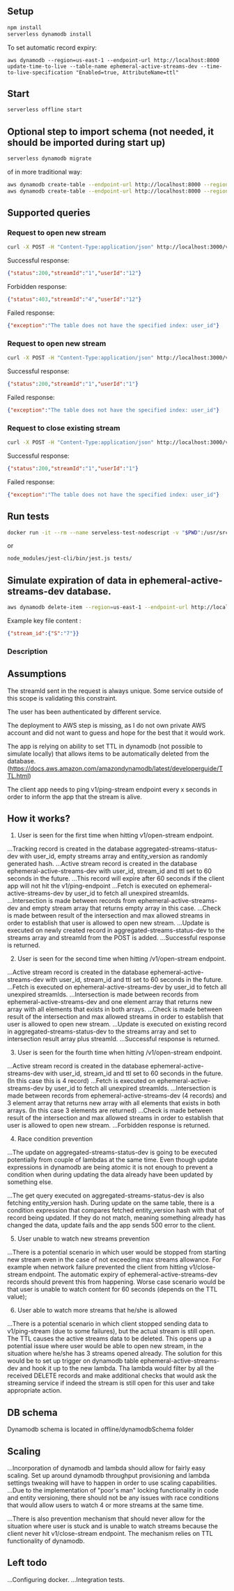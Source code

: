 ## Setup

```bash
npm install
serverless dynamodb install
```

To set automatic record expiry:
```
aws dynamodb --region=us-east-1 --endpoint-url http://localhost:8000 update-time-to-live --table-name ephemeral-active-streams-dev --time-to-live-specification "Enabled=true, AttributeName=ttl"
```

## Start

```bash
serverless offline start
```

## Optional step to import schema (not needed, it should be imported during start up)

```bash
serverless dynamodb migrate
```

of in more traditional way:

```bash
aws dynamodb create-table --endpoint-url http://localhost:8000 --region=us-east-1 --cli-input-json file:///$PWD/offline/dynamodb-schema/aggrecated-streams-status.json
aws dynamodb create-table --endpoint-url http://localhost:8000 --region=us-east-1 --cli-input-json file:///$PWD/offline/dynamodb-schema/ephemeral-active-streams.json
```

## Supported queries

### Request to open new stream

```bash
curl -X POST -H "Content-Type:application/json" http://localhost:3000/v1/open-stream -d '{ "userId":"1", "streamId":"1" }'
```

Successful response:

```json
{"status":200,"streamId":"1","userId":"12"}
```

Forbidden response:

```json
{"status":403,"streamId":"4","userId":"12"}
```

Failed response:
```json
{"exception":"The table does not have the specified index: user_id"}
```

### Request to open new stream

```bash
curl -X POST -H "Content-Type:application/json" http://localhost:3000/v1/ping-stream -d '{ "userId":"1", "streamId":"1" }'
```

Successful response:

```json
{"status":200,"streamId":"1","userId":"1"}
```

Failed response:
```json
{"exception":"The table does not have the specified index: user_id"}
```

### Request to close existing stream

```bash
curl -X POST -H "Content-Type:application/json" http://localhost:3000/v1/close-stream -d '{"userId":"1", "streamId":"1" }'
```

Successful response:

```json
{"status":200,"streamId":"1","userId":"1"}
```

Failed response:
```json
{"exception":"The table does not have the specified index: user_id"}
```

## Run tests

```bash
docker run -it --rm --name serveless-test-nodescript -v "$PWD":/usr/src/app -w /usr/src/app node:8 node node_modules/jest-cli/bin/jest.js tests
```

or

```bash
node_modules/jest-cli/bin/jest.js tests/
```

## Simulate expiration of data in ephemeral-active-streams-dev database.
```bash
aws dynamodb delete-item --region=us-east-1 --endpoint-url http://localhost:8000 --table-name active-streams-dev --key file:///path/to/key/key.json
```

Example key file content :

```json
{"stream_id":{"S":"7"}}
```

### Description

## Assumptions
The streamId sent in the request is always unique. Some service outside of this scope is validating this constraint.

The user has been authenticated by different service.

The deployment to AWS step is missing, as I do not own private AWS account and did not want to guess and hope for the best that it would work.

The app is relying on ability to set TTL in dynamodb (not possible to simulate locally) that allows items to be automatically deleted from the database.
(https://docs.aws.amazon.com/amazondynamodb/latest/developerguide/TTL.html)

The client app needs to ping v1/ping-stream endpoint every x seconds in order to inform the app that the stream is alive. 
  
## How it works?
1. User is seen for the first time when hitting v1/open-stream endpoint.

...Tracking record is created in the database aggregated-streams-status-dev with user_id, empty streams array and entity_version as randomly generated hash.
...Active stream record is created in the database ephemeral-active-streams-dev with user_id, stream_id and ttl set to 60 seconds in the future.
...This record will expire after 60 seconds if the client app will not hit the v1/ping-endpoint
...Fetch is executed on ephemeral-active-streams-dev by user_id to fetch all unexpired streamIds.
...Intersection is made between records from ephemeral-active-streams-dev and empty stream array that returns empty array in this case.
...Check is made between result of the intersection and max allowed streams in order to establish that user is allowed to open new stream.
...Update is executed on newly created record in aggregated-streams-status-dev to the streams array and streamId from the POST is added.
...Successful response is returned.

2. User is seen for the second time when hitting /v1/open-stream endpoint.

...Active stream record is created in the database ephemeral-active-streams-dev with user_id, stream_id and ttl set to 60 seconds in the future.
...Fetch is executed on ephemeral-active-streams-dev by user_id to fetch all unexpired streamIds.
...Intersection is made between records from ephemeral-active-streams-dev and one element array that returns new array with all elements that exists in both arrays.
...Check is made between result of the intersection and max allowed streams in order to establish that user is allowed to open new stream.
...Update is executed on existing record in aggregated-streams-status-dev to the streams array and set to intersection result array plus streamId.
...Successful response is returned.

3. User is seen for the fourth time when hitting /v1/open-stream endpoint.

...Active stream record is created in the database ephemeral-active-streams-dev with user_id, stream_id and ttl set to 60 seconds in the future. (In this case this is 4 record)
...Fetch is executed on ephemeral-active-streams-dev by user_id to fetch all unexpired streamIds.
...Intersection is made between records from ephemeral-active-streams-dev (4 records) and 3 element array that returns new array with all elements that exists in both arrays. (In this case 3 elements are returned)
...Check is made between result of the intersection and max allowed streams in order to establish that user is allowed to open new stream.
...Forbidden response is returned.

4. Race condition prevention

...The update on aggregated-streams-status-dev is going to be executed potentially from couple of lambdas at the same time. Even though update expressions in dynamodb
are being atomic it is not enough to prevent a condition when during updating the data already have been updated by something else.

...The get query executed on aggregated-streams-status-dev is also fetching entity_version hash. During update on the same table, there is a condition expression
that compares fetched entity_version hash with that of record being updated. If they do not match, meaning something already has changed the data, update fails and the app sends 500 error to the client.

5. User unable to watch new streams prevention

...There is a potential scenario in which user would be stopped from starting new stream even in the case of not exceeding max streams allowance. For example when network failure
prevented the client from hitting v1/close-stream endpoint. The automatic expiry of ephemeral-active-streams-dev records should prevent this from happening. Worse case scenario
would be that user is unable to watch content for 60 seconds (depends on the TTL value);

6. User able to watch more streams that he/she is allowed

...There is a potential scenario in which client stopped sending data to v1/ping-stream (due to some failures), but the actual stream is still open. The TTL causes the active streams data to be deleted.
This opens up a potential issue where user would be able to open new stream, in the situation where he/she has 3 streams opened already.
The solution for this would be to set up trigger on dynamodb table ephemeral-active-streams-dev and hook it up to the new lambda. Tha lambda would filter by all the received DELETE records
and make additional checks that would ask the streaming service if indeed the stream is still open for this user and take appropriate action.

## DB schema
Dynamodb schema is located in offline/dynamodbSchema folder

## Scaling
...Incorporation of dynamodb and lambda should allow for fairly easy scaling. Set up around dynamodb throughput provisioning and lambda settings tweaking will have to happen
in order to use scaling capabilities.
...Due to the implementation of "poor's man" locking functionality in code and entity versioning, there should not be any issues with race conditions
that would allow users to watch 4 or more streams at the same time.

...There is also prevention mechanism that should never allow for the situation where user is stuck and is unable to watch streams because the client never hit v1/close-stream endpoint.
The mechanism relies on TTL functionality of dynamodb.

## Left todo
...Configuring docker.
...Integration tests.